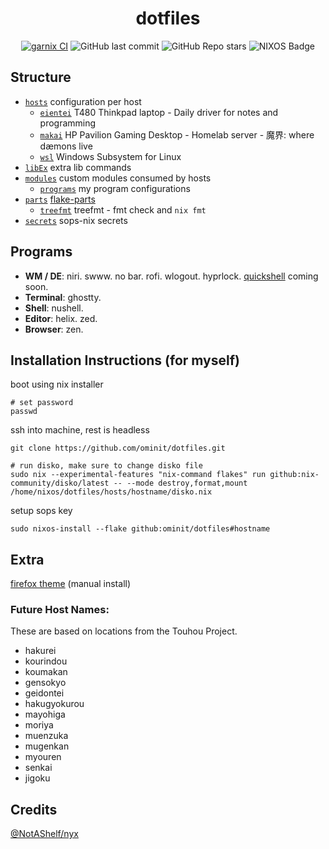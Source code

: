 <h1 align=center>dotfiles</h1>

<div align=center>

[![garnix CI](https://img.shields.io/endpoint?url=https%3A%2F%2Fgarnix.io%2Fapi%2Fbadges%2Fominit%2Fdotfiles%3Fbranch%3Dmain&style=for-the-badge&labelColor=101418&color=a1efd3)](https://garnix.io/repo/ominit/dotfiles)
![GitHub last commit](https://img.shields.io/github/last-commit/ominit/dotfiles?style=for-the-badge&labelColor=101418&color=ffe9aa)
![GitHub Repo stars](https://img.shields.io/github/stars/ominit/dotfiles?style=for-the-badge&labelColor=101418&color=d4bfff)
![NIXOS Badge](https://img.shields.io/badge/NIXOS-wink?style=for-the-badge&logo=nixos&labelColor=101418&color=91ddff)

</div>

## Structure
- [`hosts`](hosts) configuration per host
	- [`eientei`](hosts/eientei) T480 Thinkpad laptop - Daily driver for notes and programming
	- [`makai`](hosts/makai) HP Pavilion Gaming Desktop - Homelab server - 魔界: where dæmons live
	- [`wsl`](hosts/wsl) Windows Subsystem for Linux
- [`libEx`](libEx) extra lib commands
- [`modules`](modules) custom modules consumed by hosts
	- [`programs`](modules/programs) my program configurations
- [`parts`](parts) [flake-parts](https://github.com/hercules-ci/flake-parts)
	- [`treefmt`](parts/treefmt.nix) treefmt - fmt check and `nix fmt`
- [`secrets`](secrets) sops-nix secrets

## Programs
- **WM / DE**: niri. swww. no bar. rofi. wlogout. hyprlock. [quickshell](https://quickshell.org/) coming soon.
- **Terminal**: ghostty.
- **Shell**: nushell.
- **Editor**: helix. zed.
- **Browser**: zen.

## Installation Instructions (for myself)
boot using nix installer
```
# set password
passwd
```
ssh into machine, rest is headless
```
git clone https://github.com/ominit/dotfiles.git
```
```
# run disko, make sure to change disko file
sudo nix --experimental-features "nix-command flakes" run github:nix-community/disko/latest -- --mode destroy,format,mount /home/nixos/dotfiles/hosts/hostname/disko.nix
```
setup sops key
```
sudo nixos-install --flake github:ominit/dotfiles#hostname
```

## Extra
[firefox theme](https://color.firefox.com/?theme=XQAAAAJDBAAAAAAAAABBqYhm849SCicxcUcPX38oKRicm6da8pFtMcQD6nrb3hVaZ4ZDQ499FUcwBYu_qLKyYPM65OP_BKJnRyTWOztZCf_gdf3bl23-Qu_hT6RzR_NrESOtjjKyf3_683nvhh8S62Tor-v04OptN9h9c8NJfFqPcdSvGsPmLizW7pgQF0_ebk0RGu8xGE48lM32r9138dqm4pOl5h0uYZiujSZlo7di0-29e-zlpPh21tJ4fEtwrCD_CpAMQcvy8kN2gOR3Sw-VgyIxOMBLGKjRZYcKoyA5VMrlF4NpOaeA4GOSVNq5zoOW6sD5xGRyhRl6BQMl7Nq7dpA_bhfhKSa5IUBrvZ33DghwfiDrN2nlTqn-GpAdr_EoGV2dFYPrLpwSWDo_X_Uo1LHuy9wIv2x15ufs42S2EBYWr1a_TJyJKn42AiBLJ8LZtyX860lW0NeiLa3noUSwdbCmD9NNNhLvh0_d6_712tg5K2Y8FjkHssbwiIEkiewEgNm2mzyEufIcHfQNJxo6c3NmotNqeE8ZfCLMpWivmf-n6diBbu2yUx8vGUUrj58zKzgMWp16YwzDTY4iu4a44D6j8qMzIngQtKLO_-ncm-I) (manual install)

### Future Host Names:
These are based on locations from the Touhou Project.
- hakurei
- kourindou
- koumakan
- gensokyo
- geidontei
- hakugyokurou
- mayohiga
- moriya
- muenzuka
- mugenkan
- myouren
- senkai
- jigoku

## Credits
[@NotAShelf/nyx](https://github.com/NotAShelf/nyx)
